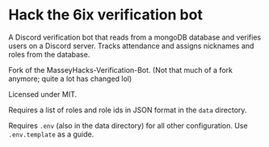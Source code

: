 # Hack the 6ix verification bot

A Discord verification bot that reads from a mongoDB database and verifies users on a Discord server. Tracks attendance and assigns nicknames and roles from the database.

Fork of the MasseyHacks-Verification-Bot. (Not that much of a fork anymore; quite a lot has changed lol)

Licensed under MIT.

Requires a list of roles and role ids in JSON format in the `data` directory.

Requires `.env` (also in the data directory) for all other configuration. Use `.env.template` as a guide.
